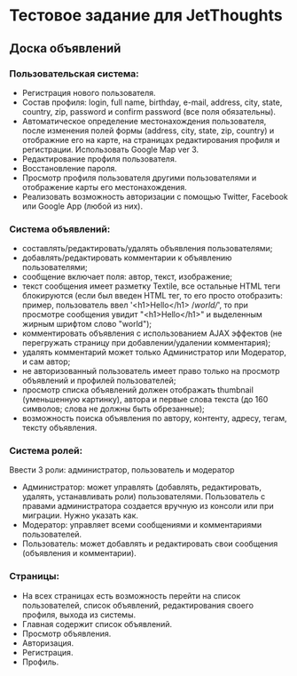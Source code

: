# Тестовое задание для JetThoughts
## Доска объявлений
### Пользовательская система:
* Регистрация нового пользователя.
* Состав профиля: login, full name, birthday, e-mail, address, city, state, country, zip, password и confirm password (все поля обязательны).
* Автоматическое определение местонахождения пользователя, после изменения полей формы (address, city, state, zip, country) и отображние его на карте, на страницах редактирования профиля и регистрации. Использовать Google Map ver 3.
* Редактирование профиля пользователя.
* Восстановление пароля.
* Просмотр профиля пользователя другими пользователями и отображение карты его местонахождения.
* Реализовать возможность авторизации с помощью Twitter, Facebook или Google App (любой из них).

### Система объявлений:
* составлять/редактировать/удалять объявления пользователями;
* добавлять/редактировать комментарии к объявлению пользователями;
* сообщение включает поля: автор, текст, изображение;
* текст сообщения имеет разметку Textile, все остальные HTML теги блокируются (если был введен HTML тег, то его просто отобразить: пример, пользователь ввел '&lt;h1&gt;Hello&lt;/h1&gt; /*world/*', то при просмотре сообщения увидит "&lt;h1&gt;Hello&lt;/h1&gt;" и выделенным жирным шрифтом слово "world");
* комментировать объявления с использованием AJAX эффектов (не перегружать страницу при добавлении/удалении комментария);
* удалять комментарий может только Администратор или Модератор, и сам автор;
* не авторизованный пользователь имеет право только на просмотр объявлений и профилей пользователей;
* просмотр списка объявлений должен отображать thumbnail (уменьшенную картинку), автора и первые слова текста (до 160 символов; слова не должны быть обрезанные);
* возможность поиска объявления по автору, контенту, адресу, тегам, тексту объявления.

### Система ролей:
Ввести 3 роли: администратор, пользователь и модератор
* Администратор: может управлять (добавлять, редактировать, удалять, устанавливать роли) пользователями. Пользователь с правами администратора создается вручную из консоли или при миграции. Нужно указать как.
* Модератор: управляет всеми сообщениями и комментариями пользователей.
* Пользователь: может добавлять и редактировать свои сообщения (объявления и комментарии).

### Страницы:
* На всех страницах есть возможность перейти на список пользователей, список объявлений, редактирования своего профиля, выхода из системы.
* Главная содержит список объявлений.
* Просмотр объявления.
* Авторизация.
* Регистрация.
* Профиль.
